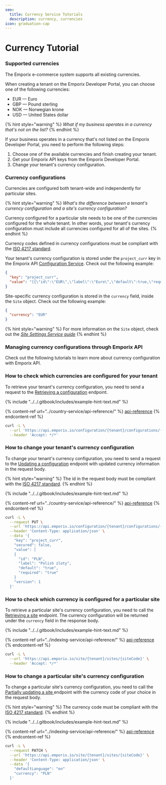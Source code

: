```yaml
---
seo:
  title: Currency Service Tutorials
  description: currency, currencies
icon: graduation-cap
---
```


# Currency Tutorial

### Supported currencies

The Emporix e-commerce system supports all existing currencies.

When creating a tenant on the Emporix Developer Portal, you can choose one of the following currencies:

* EUR — Euro
* GBP — Pound sterling
* NOK — Norwegian krone
* USD — United States dollar

{% hint style="warning" %}
_What if my business operates in a currency that's not on the list?_
{% endhint %}

If your business operates in a currency that's not listed on the Emporix Developer Portal, you need to perform the following steps:

1. Choose one of the available currencies and finish creating your tenant.
2. Get your Emporix API keys from the Emporix Developer Portal.
3. Change your tenant's currency configuration.

### Currency configurations

Currencies are configured both tenant-wide and independently for particular sites.

{% hint style="warning" %}
_What's the difference between a tenant's currency configuration and a site's currency configuration?_

Currency configured for a particular site needs to be one of the currencies configured for the whole tenant. In other words, your tenant's currency configuration must include all currencies configured for all of the sites.
{% endhint %}

Currency codes defined in currency configurations must be compliant with the [ISO 4217 standard](https://www.iso.org/iso-4217-currency-codes.html).

Your tenant's currency configuration is stored under the `project_curr` key in the Emporix API [Configuration Service](../configuration-service/). Check out the following example:

```json
{
  "key": "project_curr",
  "value": "[{\"id\":\"EUR\",\"label\":\"Euro\",\"default\":true,\"required\":true},{\"id\":\"GBP\",\"label\":\"Pound sterling\",\"default\":false,\"required\":false}]"
}
```

Site-specific currency configuration is stored in the `currency` field, inside the `Site` object. Check out the following example:

```json
{
  "currency": "EUR"
}
```

{% hint style="warning" %}
For more information on the `Site` object, check out the [_Site Settings Service guide_](../site-settings-service/)
{% endhint %}

### Managing currency configurations through Emporix API

Check out the following tutorials to learn more about currency configuration with Emporix API.

### How to check which currencies are configured for your tenant

To retrieve your tenant's currency configuration, you need to send a request to the [Retrieving a configuration](https://developer.emporix.io/api-references/api-guides//configuration/configuration-service/api-reference/tenant-configurations#get-configuration-tenant-configurations-propertykey) endpoint.

{% include "../../.gitbook/includes/example-hint-text.md" %}

{% content-ref url="../country-service/api-reference/" %}
[api-reference](../country-service/api-reference/)
{% endcontent-ref %}

```bash
curl -L \
  --url 'https://api.emporix.io/configuration/{tenant}/configurations/{propertyKey}' \
  --header 'Accept: */*'
```

### How to change your tenant's currency configuration

To change your tenant's currency configuration, you need to send a request to the [Updating a configuration](https://developer.emporix.io/api-references/api-guides//configuration/configuration-service/api-reference/tenant-configurations#put-configuration-tenant-configurations-propertykey) endpoint with updated currency information in the request body.

{% hint style="warning" %}
The id in the request body must be compliant with the [ISO 4217 standard](https://en.wikipedia.org/wiki/ISO_4217).
{% endhint %}

{% include "../../.gitbook/includes/example-hint-text.md" %}

{% content-ref url="../country-service/api-reference/" %}
[api-reference](../country-service/api-reference/)
{% endcontent-ref %}

```bash
curl -L \
  --request PUT \
  --url 'https://api.emporix.io/configuration/{tenant}/configurations/{propertyKey}' \
  --header 'Content-Type: application/json' \
  --data '{
    "key": "project_curr",
    "secured": false,
    "value": [
    {
      "id": "PLN",
      "label": "Polish zloty",
      "default": "true",
      "required": "true"
    }
    "version": 1
  }'
```

### How to check which currency is configured for a particular site

To retrieve a particular site's currency configuration, you need to call the [Retrieving a site](https://developer.emporix.io/api-references/api-guides//configuration/site-settings-service/api-reference/site-settings#get-site-tenant-sites-sitecode) endpoint. The currency configuration will be returned under the `currency` field in the response body.

{% include "../../.gitbook/includes/example-hint-text.md" %}

{% content-ref url="../indexing-service/api-reference/" %}
[api-reference](../indexing-service/api-reference/)
{% endcontent-ref %}

```bash
curl -L \
  --url 'https://api.emporix.io/site/{tenant}/sites/{siteCode}' \
  --header 'Accept: */*'
```

### How to change a particular site's currency configuration

To change a particular site's currency configuration, you need to call the [Partially updating a site ](https://developer.emporix.io/api-references/api-guides//configuration/site-settings-service/api-reference/site-settings#patch-site-tenant-sites-sitecode)endpoint with the currency code of your choice in the request body.

{% hint style="warning" %}
The currency code must be compliant with the [ISO 4217 standard](https://en.wikipedia.org/wiki/ISO_4217).
{% endhint %}

{% include "../../.gitbook/includes/example-hint-text.md" %}

{% content-ref url="../indexing-service/api-reference/" %}
[api-reference](../indexing-service/api-reference/)
{% endcontent-ref %}

```bash
curl -L \
  --request PATCH \
  --url 'https://api.emporix.io/site/{tenant}/sites/{siteCode}' \
  --header 'Content-Type: application/json' \
  --data '{
    "defaultLanguage": "en"
    "currency": "PLN"
  }'
```
